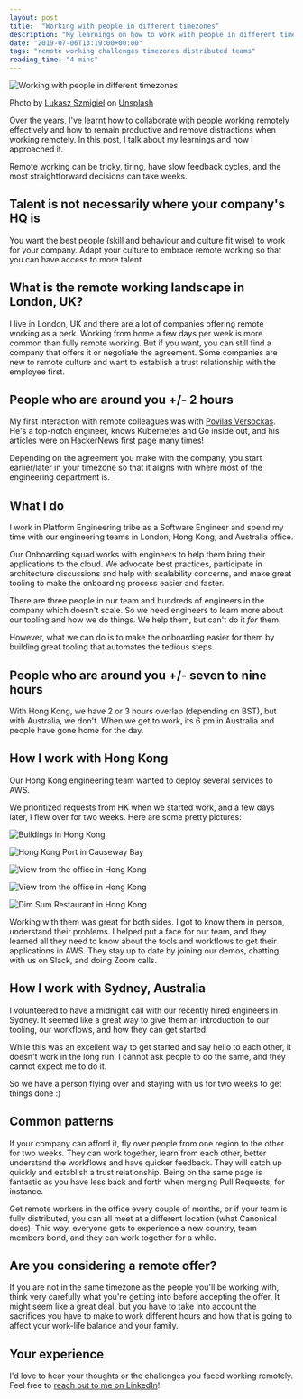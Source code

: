 ```yaml
---
layout: post
title:  "Working with people in different timezones"
description: "My learnings on how to work with people in different timezones"
date: "2019-07-06T13:19:00+00:00"
tags: "remote working challenges timezones distributed teams"
reading_time: "4 mins"
---
```


![Working with people in different timezones](/assets/images/posts/working-with-remote-people-in-different-timezones.jpg "Working with people in different timezones")

Photo by [Lukasz Szmigiel](https://unsplash.com/@szmigieldesign?utm_source=unsplash&utm_medium=referral&utm_content=creditCopyText) on [Unsplash](https://unsplash.com/search/photos/perfect?utm_source=unsplash&utm_medium=referral&utm_content=creditCopyText)

Over the years, I've learnt how to collaborate with people working remotely effectively and how to remain productive and remove distractions when working remotely. In this post, I talk about my learnings and how I approached it.

Remote working can be tricky, tiring, have slow feedback cycles, and the most straightforward decisions can take weeks.

## Talent is not necessarily where your company's HQ is

You want the best people (skill and behaviour and culture fit wise) to work for your company. Adapt your culture to embrace remote working so that you can have access to more talent.

## What is the remote working landscape in London, UK?

I live in London, UK and there are a lot of companies offering remote working as a perk. Working from home a few days per week is more common than fully remote working. But if you want, you can still find a company that offers it or negotiate the agreement. Some companies are new to remote culture and want to establish a trust relationship with the employee first.

## People who are around you +/- 2 hours

My first interaction with remote colleagues was with [Povilas Versockas](https://povilasv.me/about/). He's a top-notch engineer, knows Kubernetes and Go inside out, and his articles were on HackerNews first page many times!

Depending on the agreement you make with the company, you start earlier/later in your timezone so that it aligns with where most of the engineering department is.

## What I do

I work in Platform Engineering tribe as a Software Engineer and spend my time with our engineering teams in London, Hong Kong, and Australia office. 

Our Onboarding squad works with engineers to help them bring their applications to the cloud. We advocate best practices, participate in architecture discussions and help with scalability concerns, and make great tooling to make the onboarding process easier and faster.

There are three people in our team and hundreds of engineers in the company which doesn't scale. So we need engineers to learn more about our tooling and how we do things. We help them, but can't do it _for_ them. 

However, what we can do is to make the onboarding easier for them by building great tooling that automates the tedious steps.

## People who are around you +/- seven to nine hours

With Hong Kong, we have 2 or 3 hours overlap (depending on BST), but with Australia, we don't. When we get to work, its 6 pm in Australia and people have gone home for the day.

## How I work with Hong Kong

Our Hong Kong engineering team wanted to deploy several services to AWS.

We prioritized requests from HK when we started work, and a few days later, I flew over for two weeks. Here are some pretty pictures:

![Buildings in Hong Kong](/assets/images/posts/hk/56276116_131791071290369_4143332363218190336_n.jpg "Buildings in Hong Kong")

![Hong Kong Port in Causeway Bay](/assets/images/posts/hk/56433426_132188914583918_4454812015818440704_n.jpg "Hong Kong Port in Causeway Bay")

![View from the office in Hong Kong](/assets/images/posts/hk/57034808_132655631203913_3283491481200885760_n.jpg "View from the office in Hong Kong")

![View from the office in Hong Kong](/assets/images/posts/hk/56870054_132655607870582_2872703749401346048_n.jpg "View from the office in Hong Kong")

![Dim Sum Restaurant in Hong Kong](/assets/images/posts/hk/57090179_134438977692245_7468670131690799104_n.jpg "Dim Sum Restaurant in Hong Kong")

Working with them was great for both sides. I got to know them in person, understand their problems. I helped put a face for our team, and they learned all they need to know about the tools and workflows to get their applications in AWS. They stay up to date by joining our demos, chatting with us on Slack, and doing Zoom calls.

## How I work with Sydney, Australia

I volunteered to have a midnight call with our recently hired engineers in Sydney. It seemed like a great way to give them an introduction to our tooling, our workflows, and how they can get started.

While this was an excellent way to get started and say hello to each other, it doesn't work in the long run. I cannot ask people to do the same, and they cannot expect me to do it.

So we have a person flying over and staying with us for two weeks to get things done :) 

## Common patterns

If your company can afford it, fly over people from one region to the other for two weeks. They can work together, learn from each other, better understand the workflows and have quicker feedback. They will catch up quickly and establish a trust relationship. Being on the same page is fantastic as you have less back and forth when merging Pull Requests, for instance.

Get remote workers in the office every couple of months, or if your team is fully distributed, you can all meet at a different location (what Canonical does). This way, everyone gets to experience a new country, team members bond, and they can work together for a while.

## Are you considering a remote offer?

If you are not in the same timezone as the people you'll be working with, think very carefully what you're getting into before accepting the offer. It might seem like a great deal, but you have to take into account the sacrifices you have to make to work different hours and how that is going to affect your work-life balance and your family.

## Your experience

I'd love to hear your thoughts or the challenges you faced working remotely. Feel free to [reach out to me on LinkedIn](https://www.linkedin.com/in/george-g-279883115/)!
